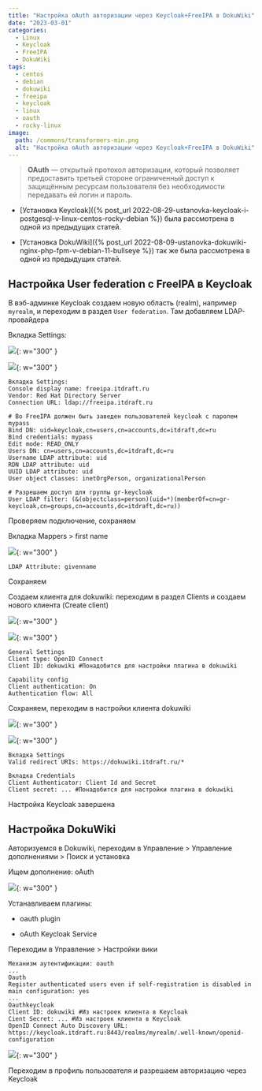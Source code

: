 ```yaml
---
title: "Настройка oAuth авторизации через Keycloak+FreeIPA в DokuWiki"
date: "2023-03-01"
categories: 
  - Linux
  - Keycloak
  - FreeIPA
  - DokuWiki
tags: 
  - centos
  - debian
  - dokuwiki
  - freeipa
  - keycloak
  - linux
  - oauth
  - rocky-linux
image:
  path: /commons/transformers-min.png
  alt: "Настройка oAuth авторизации через Keycloak+FreeIPA в DokuWiki"
---
```


> **OAuth** — открытый протокол авторизации, который позволяет предоставить третьей стороне ограниченный доступ к защищённым ресурсам пользователя без необходимости передавать ей логин и пароль.

- [Установка Keycloak]({% post_url 2022-08-29-ustanovka-keycloak-i-postgesql-v-linux-centos-rocky-debian %}) была рассмотрена в одной из предыдущих статей.

- [Установка DokuWiki]({% post_url 2022-08-09-ustanovka-dokuwiki-nginx-php-fpm-v-debian-11-bullseye %}) так же была рассмотрена в одной из предыдущих статей.

## Настройка User federation с FreeIPA в Keycloak

В вэб-админке Keycloak создаем новую область (realm), например `myrealm`, и переходим в раздел `User federation`. Там добавляем LDAP-провайдера

Вкладка Settings:

![](/assets/img/posts/2023/03/01/key-ldap1.png){: w="300" }

![](/assets/img/posts/2023/03/01/key-ldap2.png){: w="300" }

```
Вкладка Settings:
Console display name: freeipa.itdraft.ru
Vendor: Red Hat Directory Server
Connection URL: ldap://freeipa.itdraft.ru

# Во FreeIPA должен быть заведен пользователей keycloak с паролем mypass
Bind DN: uid=keycloak,cn=users,cn=accounts,dc=itdraft,dc=ru
Bind credentials: mypass
Edit mode: READ_ONLY
Users DN: cn=users,cn=accounts,dc=itdraft,dc=ru
Username LDAP attribute: uid
RDN LDAP attribute: uid
UUID LDAP attribute: uid
User object classes: inetOrgPerson, organizationalPerson

# Разрешаем доступ для группы gr-keycloak
User LDAP filter: (&(objectclass=person)(uid=*)(memberOf=cn=gr-keycloak,cn=groups,cn=accounts,dc=itdraft,dc=ru))
```

Проверяем подключение, сохраняем

Вкладка Mappers > first name

![](/assets/img/posts/2023/03/01/image.png){: w="300" }

```
LDAP Attribute: givenname
```

Сохраняем

Создаем клиента для dokuwiki: переходим в раздел Clients и создаем нового клиента (Create client)

![](/assets/img/posts/2023/03/01/doku-key-create-1-1.png){: w="300" }

![](/assets/img/posts/2023/03/01/doku-key-create-2.png){: w="300" }

```
General Settings
Client type: OpenID Connect
Client ID: dokuwiki #Понадобится для настройки плагина в dokuwiki

Capability config
Client authentication: On
Authentication flow: All
```

Сохраняем, переходим в настройки клиента dokuwiki

![](/assets/img/posts/2023/03/01/image-1.png){: w="300" }

![](/assets/img/posts/2023/03/01/image-2.png){: w="300" }

```
Вкладка Settings
Valid redirect URIs: https://dokuwiki.itdraft.ru/*

Вкладка Credentials
Client Authenticator: Client Id and Secret
Client secret: ... #Понадобится для настройки плагина в dokuwiki
```

Настройка Keycloak завершена

## Настройка DokuWiki

Авторизуемся в Dokuwiki, переходим в Управление > Управление дополнениями > Поиск и установка

Ищем дополнение: oAuth

![](/assets/img/posts/2023/03/01/image-3.png){: w="300" }

Устанавливаем плагины:

- oauth plugin

- oAuth Keycloak Service

Переходим в Управление > Настройки вики

```
Механизм аутентификации: oauth
...
Oauth
Register authenticated users even if self-registration is disabled in main configuration: yes
...
Oauthkeycloak
Client ID: dokuwiki #Из настроек клиента в Keycloak
Cient Secret: ... #Из настроек клиента в Keycloak
OpenID Connect Auto Discovery URL: https://keycloak.itdraft.ru:8443/realms/myrealm/.well-known/openid-configuration
```

![](/assets/img/posts/2023/03/01/image-4.png){: w="300" }

Переходим в профиль пользователя и разрешаем авторизацию через Keycloak